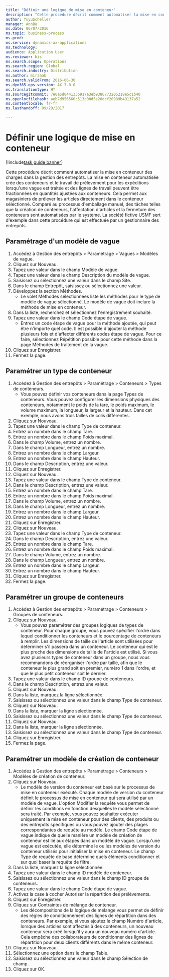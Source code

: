 ```yaml
--- 
title: "Définir une logique de mise en conteneur"
description: "Cette procédure décrit comment automatiser la mise en conteneur des charges dans la gestion des entrepôts."
author: YuyuScheller
manager: AnnBe
ms.date: 06/07/2016
ms.topic: business-process
ms.prod: 
ms.service: dynamics-ax-applications
ms.technology: 
audience: Application User
ms.reviewer: bis
ms.search.scope: Operations
ms.search.region: Global
ms.search.industry: Distribution
ms.author: mirzaab
ms.search.validFrom: 2016-06-30
ms.dyn365.ops.version: AX 7.0.0
ms.translationtype: HT
ms.sourcegitcommit: 7e0a5d044133b917a3eb9386773205218e5c1b40
ms.openlocfilehash: aeb7d956560c513c08d5e20dcf20989b49137a52
ms.contentlocale: fr-fr
ms.lasthandoff: 09/29/2017

---
```

# <a name="set-up-containerization"></a>Définir une logique de mise en conteneur

[!include[task guide banner](../../includes/task-guide-banner.md)]

Cette procédure décrit comment automatiser la mise en conteneur des charges dans la gestion des entrepôts. La mise en conteneur automatisée crée des conteneurs et le travail de prélèvement pour les expéditions lorsqu'une vague est traitée et des lignes de travail peuvent être fractionnées en quantités ajustées aux conteneurs. Cela permet aux magasiniers de prélever les articles directement dans le conteneur sélectionné. Comparé au processus d'emballage manuel, des tâches telles que la création de conteneurs, l'affectation d'articles et la fermeture des conteneurs sont automatisées par le système. La société fictive USMF sert d'exemple dans cette procédure qui est effectuée par un gestionnaire des entrepôts.


## <a name="set-up-a-wave-template"></a>Paramétrage d'un modèle de vague
1. Accédez à Gestion des entrepôts > Paramétrage > Vagues > Modèles de vague.
2. Cliquez sur Nouveau.
3. Tapez une valeur dans le champ Modèle de vague.
4. Tapez une valeur dans le champ Description du modèle de vague.
5. Saisissez ou sélectionnez une valeur dans le champ Site.
6. Dans le champ Entrepôt, saisissez ou sélectionnez une valeur.
7. Développez la section Méthodes.
    * Le volet Méthodes sélectionnées liste les méthodes pour le type de modèle de vague sélectionné. Le modèle de vague doit inclure la méthode de mise en conteneur.  
8. Dans la liste, recherchez et sélectionnez l'enregistrement souhaité.
9. Tapez une valeur dans le champ Code étape de vague.
    * Entrez un code étape de vague pour la méthode ajoutée, qui peut être n'importe quel code. Il est possible d'ajouter la méthode plusieurs fois et d'affecter différents codes étape de vague. Pour ce faire, sélectionnez Répétition possible pour cette méthode dans la page Méthodes de traitement de la vague.  
10. Cliquez sur Enregistrer.
11. Fermez la page.

## <a name="set-up-a-container-type"></a>Paramétrer un type de conteneur
1. Accédez à Gestion des entrepôts > Paramétrage > Conteneurs > Types de conteneurs.
    * Vous pouvez définir vos conteneurs dans la page Types de conteneurs. Vous pouvez configurer les dimensions physiques des conteneurs, notamment le poids de la tare, le poids maximum, le volume maximum, la longueur, la largeur et la hauteur. Dans cet exemple, nous avons trois tailles de colis différentes.  
2. Cliquez sur Nouveau.
3. Tapez une valeur dans le champ Type de conteneur.
4. Entrez un nombre dans le champ Tare.
5. Entrez un nombre dans le champ Poids maximal.
6. Dans le champ Volume, entrez un nombre.
7. Dans le champ Longueur, entrez un nombre.
8. Entrez un nombre dans le champ Largeur.
9. Entrez un nombre dans le champ Hauteur.
10. Dans le champ Description, entrez une valeur.
11. Cliquez sur Enregistrer.
12. Cliquez sur Nouveau.
13. Tapez une valeur dans le champ Type de conteneur.
14. Dans le champ Description, entrez une valeur.
15. Entrez un nombre dans le champ Tare.
16. Entrez un nombre dans le champ Poids maximal.
17. Dans le champ Volume, entrez un nombre.
18. Dans le champ Longueur, entrez un nombre.
19. Entrez un nombre dans le champ Largeur.
20. Entrez un nombre dans le champ Hauteur.
21. Cliquez sur Enregistrer.
22. Cliquez sur Nouveau.
23. Tapez une valeur dans le champ Type de conteneur.
24. Dans le champ Description, entrez une valeur.
25. Entrez un nombre dans le champ Tare.
26. Entrez un nombre dans le champ Poids maximal.
27. Dans le champ Volume, entrez un nombre.
28. Dans le champ Longueur, entrez un nombre.
29. Entrez un nombre dans le champ Largeur.
30. Entrez un nombre dans le champ Hauteur.
31. Cliquez sur Enregistrer.
32. Fermez la page.

## <a name="set-up-a-container-group"></a>Paramétrer un groupe de conteneurs
1. Accédez à Gestion des entrepôts > Paramétrage > Conteneurs > Groupes de conteneurs.
2. Cliquez sur Nouveau.
    * Vous pouvez paramétrer des groupes logiques de types de conteneur. Pour chaque groupe, vous pouvez spécifier l'ordre dans lequel conditionner les conteneurs et le pourcentage de conteneurs à remplir. Les dimensions de taille de l'article sont utilisées pour déterminer s'il passera dans un conteneur. Le conteneur qui est le plus proche des dimensions de taille de l'article est utilisé. Si vous avez plusieurs types de conteneur dans un groupe, nous vous recommandons de réorganiser l'ordre par taille, afin que le conteneur le plus grand soit en premier, numéro 1 dans l'ordre, et que le plus petit conteneur soit le dernier.    
3. Tapez une valeur dans le champ ID groupe de conteneurs.
4. Dans le champ Description, entrez une valeur.
5. Cliquez sur Nouveau.
6. Dans la liste, marquez la ligne sélectionnée.
7. Saisissez ou sélectionnez une valeur dans le champ Type de conteneur.
8. Cliquez sur Nouveau.
9. Dans la liste, marquer la ligne sélectionnée.
10. Saisissez ou sélectionnez une valeur dans le champ Type de conteneur.
11. Cliquez sur Nouveau.
12. Dans la liste, marquer la ligne sélectionnée.
13. Saisissez ou sélectionnez une valeur dans le champ Type de conteneur.
14. Cliquez sur Enregistrer.
15. Fermez la page.

## <a name="set-up-a-container-build-template"></a>Paramétrer un modèle de création de conteneur
1. Accédez à Gestion des entrepôts > Paramétrage > Conteneurs > Modèles de création de conteneur.
2. Cliquez sur Nouveau.
    * Le modèle de version du conteneur est basé sur le processus de mise en conteneur exécuté. Chaque modèle de version du conteneur définit le processus de mise en conteneur qui sera utilisé par un modèle de vague. L'option Modifier la requête vous permet de définir les conditions en fonction desquelles le modèle sélectionné sera traité. Par exemple, vous pouvez souhaiter exécuter uniquement la mise en conteneur pour des clients, des produits ou des entrepôts spécifiques ou vous pouvez ajouter des plages correspondantes de requête au modèle. Le champ Code étape de vague indique de quelle manière un modèle de création de conteneur est lié aux étapes dans un modèle de vague. Lorsqu'une vague est exécutée, elle détermine le ou les modèles de version du conteneur utilisés pour initialiser la mise en conteneur. Le champ Type de requête de base détermine quels éléments conditionner et sur quoi baser la requête de filtre.  
3. Dans la liste, marquez la ligne sélectionnée.
4. Tapez une valeur dans le champ ID modèle de conteneur.
5. Saisissez ou sélectionnez une valeur dans le champ ID groupe de conteneurs.
6. Tapez une valeur dans le champ Code étape de vague.
7. Activez la case à cocher Autoriser la répartition des prélèvements.
8. Cliquez sur Enregistrer.
9. Cliquez sur Contraintes de mélange de conteneur.
    * Les décompositions de la logique de mélange vous permet de définir des règles de conditionnement des lignes de répartition dans des conteneurs. Par exemple, si vous ajoutez le champ Numéro d'article, lorsque des articles sont affectés à des conteneurs, un nouveau conteneur sera créé lorsqu'il y aura un nouveau numéro d'article. Cela empêche des collaborateurs de conditionner des lignes de répartition pour deux clients différents dans le même conteneur.  
10. Cliquez sur Nouveau.
11. Sélectionnez une option dans le champ Table.
12. Saisissez ou sélectionnez une valeur dans le champ Sélection de champ.
13. Cliquez sur OK.


